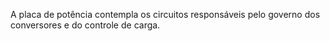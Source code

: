 A placa de potência contempla os circuitos responsáveis pelo governo dos conversores e do controle de carga.
